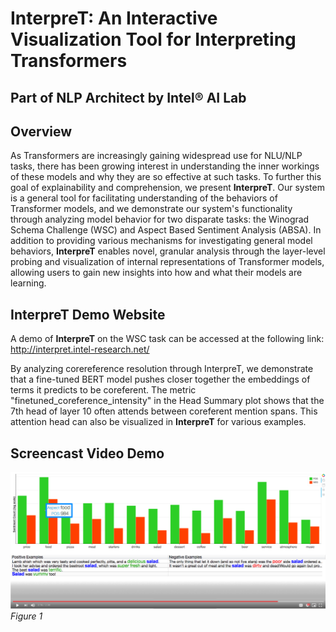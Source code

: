 # InterpreT: An Interactive Visualization Tool for Interpreting Transformers
## Part of NLP Architect by Intel® AI Lab

## Overview

As Transformers are increasingly gaining widespread use for NLU/NLP tasks, there has been growing interest in understanding the inner workings of these models and why they are so effective at such tasks. To further this goal of explainability and comprehension, we present **InterpreT**. Our system is a general tool for facilitating understanding of the behaviors of Transformer models, and we demonstrate our system's functionality through analyzing model behavior for two disparate tasks: the Winograd Schema Challenge (WSC) and Aspect Based Sentiment Analysis (ABSA). In addition to providing various mechanisms for investigating general model behaviors, **InterpreT** enables novel, granular analysis through the layer-level probing and visualization of internal representations of Transformer models, allowing users to gain new insights into how and what their models are learning. 

## InterpreT Demo Website
A demo of **InterpreT** on the WSC task can be accessed at the following link: http://interpret.intel-research.net/

By analyzing corereference resolution through InterpreT, we demonstrate that a fine-tuned BERT model pushes closer together the embeddings of terms it predicts to be coreferent. The metric "finetuned_coreference_intensity" in the Head Summary plot shows that the 7th head of layer 10 often attends between coreferent mention spans. This attention head can also be visualized in **InterpreT** for various examples. 

## Screencast Video Demo

[![Video Demo](https://raw.githubusercontent.com/IntelLabs/nlp-architect/master/solutions/absa_solution/assets/video.png)](https://drive.google.com/file/d/1MbESn2RI58PYsfhX4zX9jivCzQzuhtPR/view)
*Figure 1*
